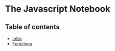 # The Javascript Notebook

## Table of contents

- [Intro](content/intro.md)
- [Functions](content/functions.md)
